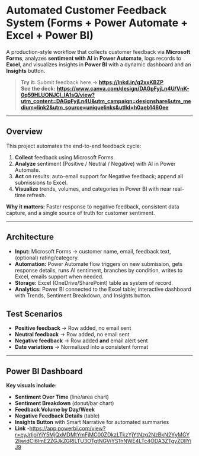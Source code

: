 # Automated Customer Feedback System (Forms + Power Automate + Excel + Power BI)

A production-style workflow that collects customer feedback via **Microsoft Forms**, analyzes **sentiment with AI** in **Power Automate**, logs records to **Excel**, and visualizes insights in **Power BI** with a dynamic dashboard and an **Insights** button.

> **Try it:** Submit feedback here → **https://lnkd.in/g2xxKBZP**  
> **See the deck:** **https://www.canva.com/design/DAGpFyjLn4U/VnK-0q59HLUONJCI_IA1sQ/view?utm_content=DAGpFyjLn4U&utm_campaign=designshare&utm_medium=link2&utm_source=uniquelinks&utlId=h0aeb1460ee**

---

##  Overview
This project automates the end-to-end feedback cycle:
1. **Collect** feedback using Microsoft Forms.
2. **Analyze** sentiment (Positive / Neutral / Negative) with AI in Power Automate.
3. **Act** on results: auto-email support for Negative feedback; append all submissions to Excel.
4. **Visualize** trends, volumes, and categories in Power BI with near real-time refresh.

**Why it matters:** Faster response to negative feedback, consistent data capture, and a single source of truth for customer sentiment.

---

##  Architecture
- **Input:** Microsoft Forms → customer name, email, feedback text, (optional) rating/category.  
- **Automation:** Power Automate flow triggers on new submission, gets response details, runs AI sentiment, branches by condition, writes to Excel, emails support when needed.  
- **Storage:** Excel (OneDrive/SharePoint) table as system of record.  
- **Analytics:** Power BI connected to the Excel table; interactive dashboard with Trends, Sentiment Breakdown, and Insights button.

##  Test Scenarios
- **Positive feedback** → Row added, no email sent  
- **Neutral feedback** → Row added, no email sent  
- **Negative feedback** → Row added **and** email alert sent  
- **Date variations** → Normalized into a consistent format  

---

##  Power BI Dashboard
**Key visuals include:**  
- **Sentiment Over Time** (line/area chart)  
- **Sentiment Breakdown** (donut/bar chart)  
- **Feedback Volume by Day/Week**  
- **Negative Feedback Details** (table)  
- **Insights Button** with Smart Narrative for automated summaries
- **Link** -https://app.powerbi.com/view?r=eyJrIjoiYjY5MjQxMDMtYmFjMC00ZDkzLTkzYjYtNzg2NzBkN2YyMGY2IiwidCI6ImE2ZGJkZGRlLTU3OTgtNGViYS1hNWE4LTc4ODA3ZTgyZDllYiJ9

